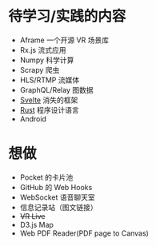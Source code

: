 # 待学习/实践的内容

+ Aframe 一个开源 VR 场景库  
+ Rx.js 流式应用  
+ Numpy 科学计算
+ Scrapy 爬虫  
+ HLS/RTMP 流媒体  
+ GraphQL/Relay 图数据  
+ [Svelte](https://github.com/sveltejs/svelte) 消失的框架
+ [Rust](https://www.rust-lang.org/) 程序设计语言  
+ Android

# 想做
+ Pocket 的卡片池  
+ GitHub 的 Web Hooks  
+ WebSocket 语音聊天室  
+ 信息记录站（图文链接）  
+ <del> VR Live </del>  
+ D3.js Map
+ Web PDF Reader(PDF page to Canvas)
